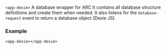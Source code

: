 
`<app-dexie>` A database wrapper for ARC
It contains all database structure definitions and create them when needed.
It also listens for the `database-request` event to return a database object (Dexie JS).

### Example
```
<app-dexie></app-dexie>
```

